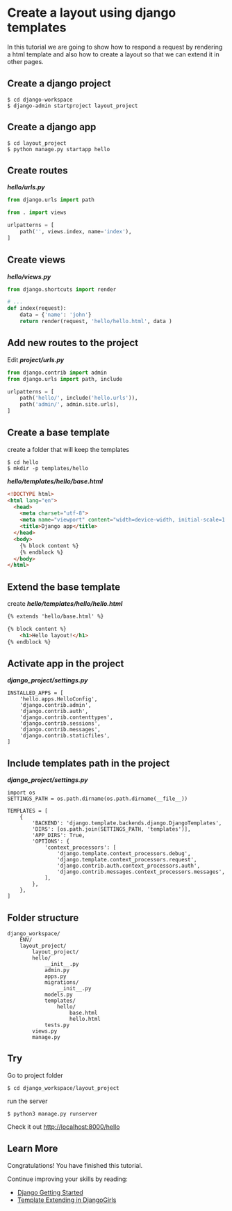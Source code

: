 # Create a layout using django templates

In this tutorial we are going to show how to respond a request by rendering a html template and also how to create a layout so that we can extend it in other pages.

## Create a django project

```
$ cd django-workspace
$ django-admin startproject layout_project
```

## Create a django app

```
$ cd layout_project
$ python manage.py startapp hello
```
## Create routes

**_hello/urls.py_**

```python
from django.urls import path

from . import views

urlpatterns = [
    path('', views.index, name='index'),
]
```

## Create views

**_hello/views.py_**

```python
from django.shortcuts import render

# ...
def index(request):
    data = {'name': 'john'}
    return render(request, 'hello/hello.html', data )
```


## Add new routes to the project

Edit **_project/urls.py_**

```python
from django.contrib import admin
from django.urls import path, include

urlpatterns = [
	path('hello/', include('hello.urls')),
    path('admin/', admin.site.urls),
]
```

## Create a base template

create a folder that will keep the templates
```
$ cd hello
$ mkdir -p templates/hello
```

**_hello/templates/hello/base.html_**

```html
<!DOCTYPE html>
<html lang="en">
  <head>
    <meta charset="utf-8">
    <meta name="viewport" content="width=device-width, initial-scale=1.0"> 
    <title>Django app</title>
  </head>
  <body>
    {% block content %}
    {% endblock %}
  </body>
</html>
```

## Extend the base template

create **_hello/templates/hello/hello.html_**

```html
{% extends 'hello/base.html' %}

{% block content %}
	<h1>Hello layout!</h1>
{% endblock %}
```

## Activate app in the project

**_django_project/settings.py_**

```
INSTALLED_APPS = [
    'hello.apps.HelloConfig',
    'django.contrib.admin',
    'django.contrib.auth',
    'django.contrib.contenttypes',
    'django.contrib.sessions',
    'django.contrib.messages',
    'django.contrib.staticfiles',
]
```

## Include templates path in the project

**_django_project/settings.py_**

```
import os
SETTINGS_PATH = os.path.dirname(os.path.dirname(__file__))

TEMPLATES = [
    {
        'BACKEND': 'django.template.backends.django.DjangoTemplates',
        'DIRS': [os.path.join(SETTINGS_PATH, 'templates')],
        'APP_DIRS': True,
        'OPTIONS': {
            'context_processors': [
                'django.template.context_processors.debug',
                'django.template.context_processors.request',
                'django.contrib.auth.context_processors.auth',
                'django.contrib.messages.context_processors.messages',
            ],
        },
    },
]
```
## Folder structure

```
django_workspace/
    ENV/
    layout_project/
        layout_project/
        hello/
            __init__.py
            admin.py
            apps.py
            migrations/
                __init__.py
            models.py
            templates/
                hello/
                    base.html
                    hello.html
            tests.py
        views.py
        manage.py	 
```
## Try

Go to project folder

```
$ cd django_workspace/layout_project
```

run the server

```
$ python3 manage.py runserver
```

Check it out [http://localhost:8000/hello](http://localhost:8000/hello)

## Learn More

Congratulations! You have finished this tutorial.

Continue improving your skills by reading:

* [Django Getting Started](https://docs.djangoproject.com/en/3.0/intro)
* [Template Extending in DjangoGirls](https://tutorial.djangogirls.org/pt/template_extending/)
